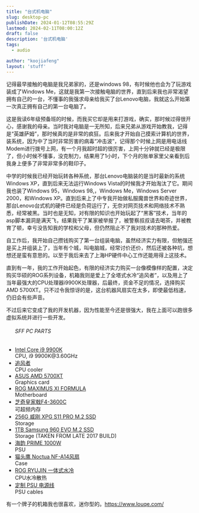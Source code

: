 ```yaml
---
title: "台式机电脑"
slug: desktop-pc
publishDate: 2024-01-12T08:55:29Z
lastmod: 2024-02-11T08:00:12Z
draft: false
description: '台式机电脑'
tags:
  - audio

author: "koojiafeng"
layout: 'stuff'
---
```

记得最早接触的电脑是我兄弟家的，还是windows 98，有时候他也会为了玩游戏装成了Windows Me，这就是我第一次接触电脑的世界，直到后来我也非常渴望拥有自己的一台，不懂事的我强求母亲给我买了台Lenovo电脑，我就这么开始第一次真正拥有自己的第一台电脑了。

这是我读6年级预备班的时候，而我买它却是用来打游戏，确实，那时候过得很开心，感谢我的母亲。当时我对电脑是一无所知，后来兄弟从游戏开始教我，记得是“英雄萨姆”，那时候真的是非常的疯狂。后来我才开始自己摸索计算机的世界，装系统，因为中了当时非常厉害的病毒“冲击波”，记得那个时候上网是用电话线Modem进行拨号上网，有一个月我超时超的很厉害，上网十分钟就已经是极限了，但小时候不懂事，没克制力，结果用了1小时，下个月的账单家里父亲看到后我身上便多了非常非常多的鞋印子。

中学的时候我已经开始玩转各种系统，那台Lenovo电脑装的是当时最新的系统Windows XP，直到后来无法运行Windows Vista的时候我才开始淘汰了它。期间我也装了Windows 95，Windows 98,，Windows Me，Windows Server 2000，和Windows XP。直到后来上了中专我开始做私服魔兽世界和奇迹世界，那台Lenovo台式机的硬件已经是负荷运行了，无奈对网页技术和网络技术不熟悉，经常被黑。当时也是无知，对有限的知识也开始玩起了“黑客”技术，当年的asp脚本漏洞是满天飞，结果我干了某家被举报了，被警察叔叔请去喝茶，并被教育了顿，幸亏没告知我的学校和父母，但仍然阻止不了我对技术的那种热爱。

自工作后，我开始自己攒钱购买了第一台组装电脑，虽然经济实力有限，但勉强还是买上并组装上了，当年有个城，叫电脑城，经常讨价还价，然后还被各种坑，想想还是蛮有意思的。以至于我后来去了上海HP硬件中心工作还能用得上这技术。

直到有一年，我的工作开始起色，有限的经济实力购买一台像模像样的配置，决定购买华硕的ROG系列设备，机箱我则是爱上了全塔式水冷“追风者”，以及用上了当年最强大的CPU处理器i9900K处理器，后最终，资金不足的情况，选择购买AMD 5700XT。只不过令我惊讶的是，这台机器风扇实在太多，即使最低档速，仍旧会有些声音。

不过后来它变成了我的开发机器，因为性能至今还是很强大，我在上面可以跑很多虚拟系统并进行一些开发。

<ul class="build-list no-price" id="full_parts_list">
        <h6>SFF PC PARTS</h6>
        <li>
        <div class="product">
            <a href="#" title="#">Intel Core i9 9900K</a>
            <div class="type">CPU, i9 9900K@3.60GHz</div>
        </div>
        </li>
        <li>
        <div class="product">
            <a href="#" title="#">追风者</a>
            <div class="type">CPU cooler</div>
        </div>
        </li>
        <li>
        <div class="product">
            <a href="#" title="#">ASUS AMD 5700XT</a>
            <div class="type">Graphics card</div>
        </div>
        </li>
        <li>
        <div class="product">
            <a href="#" title="#">ROG MAXIMUS XI FORMULA</a>
            <div class="type">Motherboard</div>
        </div>
        </li>
        <li>
        <div class="product">
            <a title="#" href="#">芝奇皇家戟F4-3600C</a>
            <div class="type">可超频内存</div>
        </div>
        </li>
        <li>
        <div class="product">
            <a href="#" title="#">256G 威刚 XPG S11 PRO M.2 SSD</a>
            <div class="type">Storage</div>
        </div>
        </li>
        <li>
        <div class="product">
            <a href="#" title="#">1TB Samsung 960 EVO M.2 SSD</a>
            <div class="type">Storage (TAKEN FROM LATE 2017 BUILD)</div>
        </div>
        </li>
        <li>
        <div class="product">
            <a href="#" title="#">海韵 PRIME 1000W</a>
            <div class="type">PSU</div>
        </div>
        </li>
        <li>
        <div class="product">
            <a href="#" title="#">猫头鹰 Noctua NF-A14风扇</a>
            <div class="type">Case</div>
        </div>
        </li>
        <li>
        <div class="product">
            <a href="#" title="#">ROG RYUJIN 一体式水冷</a>
            <div class="type">CPU水冷散热</div>
        </div>
        </li>
        <li>
        <div class="product">
            <a href="#" title="#">定制 PSU 电源线</a>
            <div class="type">PSU cables</div>
        </div>
        </li>
    </ul>

有一个牌子的机箱我也很喜欢，迷你型的。https://www.louqe.com/